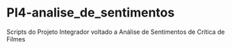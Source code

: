 # PI4-analise_de_sentimentos
Scripts do Projeto Integrador voltado a Análise de Sentimentos de Crítica de Filmes
